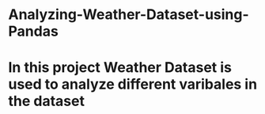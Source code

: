 # Analyzing-Weather-Dataset-using-Pandas
# In this project Weather Dataset is used to analyze different varibales in the dataset
